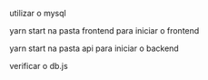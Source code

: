 utilizar o mysql

yarn start na pasta frontend para iniciar o frontend

yarn start na pasta api para iniciar o backend 

verificar o db.js 
